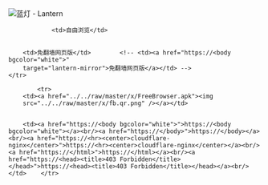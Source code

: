

<img src="../../raw/master/x/8e0a2b81.c82003be.LanternYellow2.png" alt="蓝灯 - Lantern"/>
<table>
    <tr>
                
                <td>自由浏览</td>
        
        
        <td>免翻墙网页版</td>        <!-- <td><a href="https://<body bgcolor="white">"
        target="lantern-mirror">免翻墙网页版</a></td> -->
    </tr>
    
            <tr>
        <td><a href="../../raw/master/x/FreeBrowser.apk"><img
        src="../../raw/master/x/fb.qr.png" /></a></td>

        
        <td><a href="https://<body bgcolor="white">">https://<body bgcolor="white"></a><br/><a href="https://</body>">https://</body></a><br/><a href="https://<hr><center>cloudflare-nginx</center>">https://<hr><center>cloudflare-nginx</center></a><br/><a href="https://</html>">https://</html></a><br/><a href="https://<head><title>403 Forbidden</title></head>">https://<head><title>403 Forbidden</title></head></a><br/></td>    </tr>
</table>
